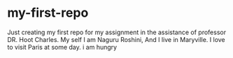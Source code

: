 # my-first-repo
Just creating my first repo for my assignment in the assistance of professor DR. Hoot Charles.
 My self I am Naguru Roshini, And I live in Maryville. I love to visit Paris at some day.
i am hungry 
